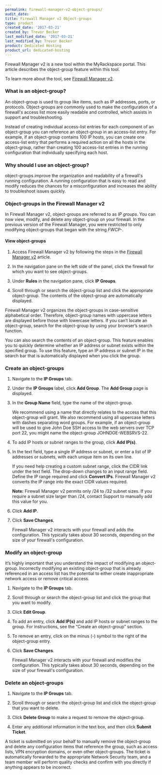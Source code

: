 ```yaml
---
permalink: firewall-manager-v2-object-groups/
audit_date:
title: Firewall Manager v2 Object-groups
type: product
created_date: '2017-03-21'
created_by: Trevor Becker
last_modified_date: '2017-03-21'
last_modified_by: Trevor Becker
product: Dedicated Hosting
product_url: dedicated-hosting
---
```


Firewall Manager v2 is a new tool within the MyRackspace portal. This article describes the object-group feature within this tool.

To learn more about the tool, see [Firewall Manager v2](https://support.rackspace.com/how-to/firewall-manager-v2).

### What is an object-group?

An object-group is used to group like items, such as IP addresses, ports, or protocols. Object-groups are commonly used to make the configuration of a firewall's access list more easily readable and controlled, which assists in support and troubleshooting.

Instead of creating individual access-list entries for each component of an object-group you can reference an object-group in an access-list entry. For example, if an object-group contains 100 IP hosts, you can create one access-list entry that performs a required action on all the hosts in the object-group, rather than creating 100 access-list entries in the running configuration that individually specifying each host.

### Why should I use an object-group?

object-groups improve the organization and readability of a firewall's running
configuration. A running configuration that is easy to read and modify reduces the chances for a misconfiguration and increases the ability to troubleshoot issues quickly.

### Object-groups in the Firewall Manager v2

In Firewall Manager v2, object-groups are referred to as *IP groups*. You can now view, modify, and delete any object-group on your firewall. In the previous version of the Firewall Manager, you were restricted to only modifying object-groups that began with the string *FWCP-*.

#### View object-groups

1. Access Firewall Manager v2 by following the steps in the [Firewall Manager v2](https://support.rackspace.com/how-to/firewall-manager-v2) article.

2. In the navigation pane on the left side of the panel, click the firewall for which you want to see object-groups.

3. Under **Rules** in the navigation pane, click **IP Groups**.

<!-- Image "FWCPv2 Article 2 Image IP Group" --->

4. Scroll through or search the object-group list and click the appropriate object-group. The contents of the object-group are automatically displayed.

Firewall Manager v2 organizes the object-groups in case-sensitive alphabetical order. Therefore, object-group names with uppercase letters are displayed before those with lowercase letters. If you can’t locate an object-group, search for the object-group by using your browser’s search function.

You can also search the contents of an object-group. This feature enables you to quickly determine whether an IP address or subnet exists within the specified group. To use this feature, type an IP address or subnet IP in the search bar that is automatically displayed when you click the group.

### Create an object-groups

1. Navigate to the **IP Groups** tab.

2. Under the **IP Groups** label, click **Add Group**. The **Add Group** page is displayed.

3. In the **Group Name** field, type the name of the object-group.

   We recommend using a name that directly relates to the access that this object-group will grant. We also recommend using all uppercase letters with dashes separating word groups. For example, if an object-group will be used to give John Doe SSH access to the web servers over TCP port 22, you might name the object-group JOHNDOE-WEBSRVS-22.

4. To add IP hosts or subnet ranges to the group, click **Add IP(s)**.

5. In the text field, type a single IP address or subnet, or enter a list of IP addresses or subnets, with each unique item on its own line.

   If you need help creating a custom subnet range, click the CIDR link under the text field. The drop-down changes to an input range field. Define the IP range required and click **Convert IPs**. Firewall Manager v2 converts the IP range into the exact CIDR values required.

   **Note:** Firewall Manager v2 permits only /24 to /32 subnet sizes. If you require a subnet size larger than /24, contact Support to manually add this value for you.

6. Click **Add IP**.

7. Click **Save Changes**.

   Firewall Manager v2 interacts with your firewall and adds the configuration. This typically takes about 30 seconds, depending on the size of your firewall's configuration.

<!-- IMAGE "FWCPv2 Article 2 Image Add Group" --->

### Modify an object-group

It’s highly important that you understand the impact of modifying an object-group. Incorrectly modifying an existing object-group that is already referenced in an access list has the potential to either create inappropriate network access or remove critical access.

1. Navigate to the **IP Groups** tab.

2. Scroll through or search the object-group list and click the group that you want to modify.

3. Click **Edit Group**.

4. To add an entry, click **Add IP(s)** and add IP hosts or subnet ranges to the group. For instructions, see the “Create an object-group” section.
<!-- IMAGE "FWCPv2 Article 2 Image Modify" --->

5. To remove an entry, click on the minus (-) symbol to the right of the object-group entry.

6. Click **Save Changes**.

   <!-- IMAGE "FWCPv2 Article 2 Image Modify" --->

   Firewall Manager v2 interacts with your firewall and modifies the configuration. This typically takes about 30 seconds, depending on the size of your firewall's configuration.

### Delete an object-groups

1. Navigate to the **IP Groups** tab.

2. Scroll through or search the object-group list and click the object-group that you want to delete.

3. Click **Delete Group** to make a request to remove the object-group.

4. Enter any additional information in the text box, and then click **Submit Ticket**.

A ticket is submitted on your behalf to manually remove the object-group and
delete any configuration items that reference the group, such as access lists, VPN encryption domains, or even other object-groups. The ticket is automatically forwarded to the appropriate Network Security team, and a team member will perform quality checks and confirm with you directly if anything appears to be incorrect.

<!--- IMAGE"FWCPv2 Article 2 Image Delete" --->
